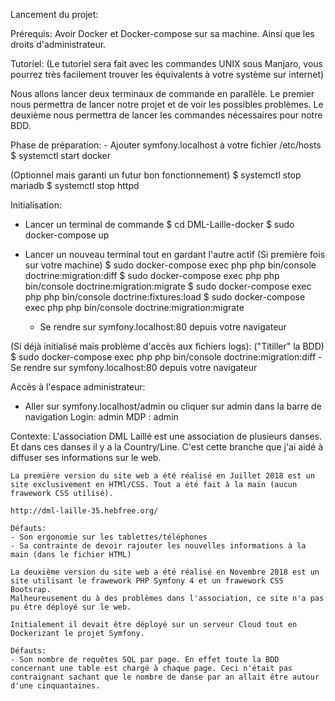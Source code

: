 Lancement du projet:

Prérequis: Avoir Docker et Docker-compose sur sa machine. Ainsi que les droits d'administrateur.

Tutoriel:
(Le tutoriel sera fait avec les commandes UNIX sous Manjaro, vous pourrez très facilement trouver les équivalents à votre système sur internet)

Nous allons lancer deux terminaux de commande en parallèle. Le premier nous permettra de lancer notre projet et de voir les possibles problèmes. Le deuxième nous permettra de lancer les commandes nécessaires pour notre BDD.

Phase de préparation:
    - Ajouter symfony.localhost à votre fichier /etc/hosts
    $ systemctl start docker

(Optionnel mais garanti un futur bon fonctionnement)
    $ systemctl stop mariadb
    $ systemctl stop httpd

Initialisation:

- Lancer un terminal de commande
$ cd DML-Laille-docker
$ sudo docker-compose up

- Lancer un nouveau terminal tout en gardant l'autre actif
(Si première fois sur votre machine)
    $ sudo docker-compose exec php php bin/console doctrine:migration:diff
    $ sudo docker-compose exec php php bin/console doctrine:migration:migrate
    $ sudo docker-compose exec php php bin/console doctrine:fixtures:load
    $ sudo docker-compose exec php php bin/console doctrine:migration:migrate
    - Se rendre sur symfony.localhost:80 depuis votre navigateur
    
(Si déjà initialisé mais problème d'accès aux fichiers logs):
    ("Titiller" la BDD)
    $ sudo docker-compose exec php php bin/console doctrine:migration:diff
    - Se rendre sur symfony.localhost:80 depuis votre navigateur

Accès à l'espace administrateur:
- Aller sur symfony.localhost/admin ou cliquer sur admin dans la barre de navigation
Login: admin 
MDP : admin


Contexte:
    L'association DML Laillé est une association de plusieurs danses. Et dans ces danses il y a la Country/Line. C'est cette branche que j'ai aidé à diffuser ses informations sur le web.
    
    La première version du site web a été réalisé en Juillet 2018 est un site exclusivement en HTMl/CSS. Tout a été fait à la main (aucun frawework CSS utilisé).
    
    http://dml-laille-35.hebfree.org/
    
    Défauts:
    - Son ergonomie sur les tablettes/téléphones
    - Sa contrainte de devoir rajouter les nouvelles informations à la main (dans le fichier HTML)
    
    La deuxième version du site web a été réalisé en Novembre 2018 est un site utilisant le frawework PHP Symfony 4 et un frawework CSS Bootsrap.
    Malheureusement du à des problèmes dans l'association, ce site n'a pas pu être déployé sur le web.
    
    Initialement il devait être déployé sur un serveur Cloud tout en Dockerizant le projet Symfony.
    
    Défauts:
    - Son nombre de requêtes SQL par page. En effet toute la BDD concernant une table est chargé à chaque page. Ceci n'était pas contraignant sachant que le nombre de danse par an allait être autour d'une cinquantaines.
    
